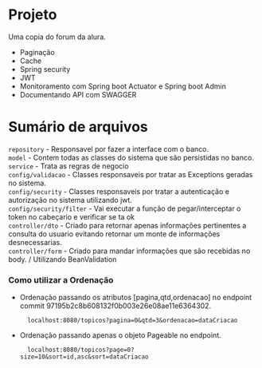 # Projeto

Uma copia do forum da alura.

* Paginação 
* Cache
* Spring security
* JWT
* Monitoramento com Spring boot Actuator e Spring boot Admin
* Documentando API com SWAGGER

# Sumário de arquivos

 ```repository``` - Responsavel por fazer a interface com o banco. <br />
 ```model``` - Contem todas as classes do sistema que são persistidas no banco. <br />
 ```service``` - Trata as regras de negocio <br />
 ```config/validacao```  - Classes responsaveis por tratar as Exceptions geradas no sistema. <br/>
 ```config/security``` - Classes responsaveis por tratar a autenticação e autorização no sistema utilizando jwt. <br/>
```config/security/filter``` - Vai executar a função de pegar/interceptar o token no cabeçario e verificar se ta ok <br />
```controller/dto``` - Criado para retornar apenas informações pertinentes a consulta do usuario evitando retornar um monte de informações desnecessarias.<br />
```controller/form``` - Criado para mandar informações que são recebidas no body. / Utilizando BeanValidation

### Como utilizar a Ordenação

- Ordenação passando os atributos [pagina,qtd,ordenacao] no endpoint commit 97195b2c8b608132f0b003e26e08ae11e6364302.

        localhost:8080/topicos?pagina=0&qtd=3&ordenacao=dataCriacao

- Ordenação passando apenas o objeto Pageable no endpoint.

        localhost:8080/topicos?page=0?size=10&sort=id,asc&sort=dataCriacao
